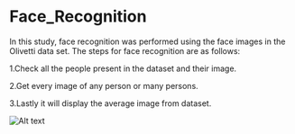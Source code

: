 # Face_Recognition
In this study, face recognition was performed using the face images in the Olivetti data set. The steps for face recognition are as follows:

1.Check all the people present in the dataset and their image.

2.Get every image of any person or many persons.

3.Lastly it will display the average image from dataset.

![Alt text](https://github.githubassets.com/images/spinners/octocat-spinner-128.gif)


